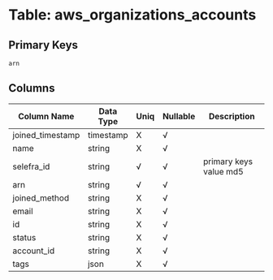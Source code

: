 # Table: aws_organizations_accounts

## Primary Keys 

```
arn
```


## Columns 

|  Column Name   |  Data Type  | Uniq | Nullable | Description | 
|  ----  | ----  | ----  | ----  | ---- | 
| joined_timestamp | timestamp | X | √ |  | 
| name | string | X | √ |  | 
| selefra_id | string | √ | √ | primary keys value md5 | 
| arn | string | √ | √ |  | 
| joined_method | string | X | √ |  | 
| email | string | X | √ |  | 
| id | string | X | √ |  | 
| status | string | X | √ |  | 
| account_id | string | X | √ |  | 
| tags | json | X | √ |  | 


